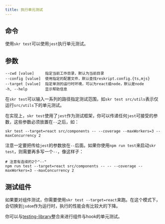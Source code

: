 ```yaml
---
title: 执行单元测试
---
```


## 命令

使用`skr test`可以使用`jest`执行单元测试。

## 参数

```
--cwd [value]     指定当前工作目录，默认为当前目录
--config [value]  使用指定的配置文件，默认查找reskript.config.{ts,mjs}
--target [value]  指定单测的运行时环境，可以为react或node，默认是node
-h, --help        显示帮助信息
```

在`skr test`可以输入一系列的路径指定测试范围，如`skr test src/utils`表示仅运行`src/utils`下的单元测试。

在实现上，`skr test`使用了`jest`作为测试框架，你可以传递任何`jest`可接受的参数，这些参数必须放置在`--`之后，如：

```shell
skr test --target=react src/components -- --coverage --maxWorkers=3 --maxConcurrency 2
```

注意一定要把传给`jest`的参数放在`--`后面。如果你使用`npm run test`来启动`skr test`，则需要再多写一个`--`，像这样子：

```shell
# 注意有连续的2个"--"
npm run test --target=react src/components -- -- --coverage --maxWorkers=3 --maxConcurrency 2
```

## 测试组件

如果要对组件测试，你需要使用`skr test --target=react`来跑。在这个模式下，会切换到`jsdom`作为运行时，执行的性能会有比较大的下降。

你可以与[testing-library](https://testing-library.com/docs/react-testing-library/intro)整合来进行组件与hook的单元测试。
